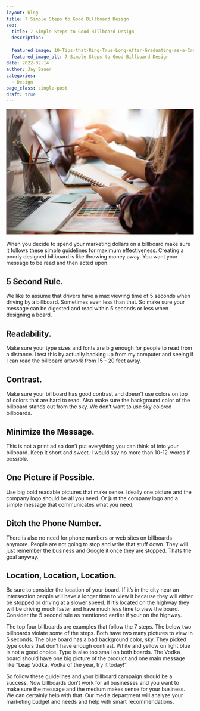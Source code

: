 ```yaml
---
layout: blog
title: 7 Simple Steps to Good Billboard Design
seo:
  title: 7 Simple Steps to Good Billboard Design
  description:

  featured_image: 10-Tips-that-Ring-True-Long-After-Graduating-as-a-Creative.jpg
  featured_image_alt: 7 Simple Steps to Good Billboard Design
date: 2022-02-14
author: Jay Bauer
categories:
  - Design
page_class: single-post
draft: true
---
```


![10 Tips that Ring True Long After Graduating as a Creative](10-Tips-that-Ring-True-Long-After-Graduating-as-a-Creative.jpg)

When you decide to spend your marketing dollars on a billboard make sure it follows these simple guidelines for maximum effectiveness. Creating a poorly designed billboard is like throwing money away. You want your message to be read and then acted upon.

## 5 Second Rule.

We like to assume that drivers have a max viewing time of 5 seconds when driving by a billboard. Sometimes even less than
that. So make sure your message can be digested and read within 5 seconds or less when designing a board.

## Readability.

Make sure your type sizes and fonts are big enough for people to read from a distance. I test this by actually backing up from my computer and seeing if I can read the billboard artwork from 15 - 20 feet away.

## Contrast.

Make sure your billboard has good contrast and doesn’t use colors on top of colors that are hard to read. Also make sure the background color of the billboard stands out from the sky. We don’t want to use sky colored billboards.

## Minimize the Message.

This is not a print ad so don’t put everything you can think of into your billboard. Keep it short and sweet. I would say
no more than 10-12-words if possible.

## One Picture if Possible.

Use big bold readable pictures that make sense. Ideally one picture and the company logo should be all you need. Or just the company logo and a simple message that communicates what you need.

## Ditch the Phone Number.

There is also no need for phone numbers or web sites on billboards anymore. People are not going to stop and write that stuff down. They will just remember the business and Google it once they are stopped. Thats the goal anyway.

## Location, Location, Location.

Be sure to consider the location of your board. If it’s in the city near an intersection people will have a longer time to view it because they will either be stopped or driving at a slower speed. If it’s located on the highway they will be driving much faster and have much less time to view the board. Consider the 5 second rule as mentioned earlier if your on the highway.

The top four billboards are examples that follow the 7 steps. The below two billboards violate some of the steps.
Both have two many pictures to view in 5 seconds. The blue board has a bad background color, sky. They picked type colors that don’t have enough contrast. White and yellow on light blue is not a good choice. Type is also too small on both boards. The Vodka board should have one big picture of the product and one main message like “Leap Vodka, Vodka of the year, try it today!”

So follow these guidelines and your billboard campaign should be a success. Now billboards don’t work for all businesses and you want to make sure the message and the medium makes sense for your business. We can certainly help with that. Our media department will analyze your marketing budget and needs and help with smart recommendations.
